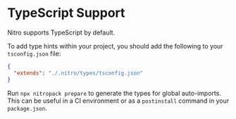 # TypeScript Support

Nitro supports TypeScript by default.

To add type hints within your project, you should add the following to your `tsconfig.json` file:

```json [tsconfig.json]
{
  "extends": "./.nitro/types/tsconfig.json"
}
```

Run `npx nitropack prepare` to generate the types for global auto-imports. This can be useful in a CI environment or as a `postinstall` command in your `package.json`.
